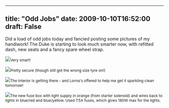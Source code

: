 
---
title: "Odd Jobs"
date: 2009-10-10T16:52:00
draft: False
---

Did a load of odd jobs today and fancied posting some pictures of my <span>handiwork</span>! The Duke is starting to look much smarter now, with refitted dash, new seats and a fancy spare wheel strap.

<a href="http://danandtheduke.co.uk/uploaded_images/IMG_1881-750601.JPG"><img src="http://danandtheduke.co.uk/uploaded_images/IMG_1881-750535.JPG"/></a><span style="font-size:85%;">Very smart!</span>

<a href="http://danandtheduke.co.uk/uploaded_images/IMG_1882-750445.JPG"><img src="http://danandtheduke.co.uk/uploaded_images/IMG_1882-750437.JPG"/></a><span style="font-size:85%;">Pretty secure (though still got the wrong size tyre on!)</span>

<a href="http://danandtheduke.co.uk/uploaded_images/IMG_1914-780081.JPG"><img src="http://danandtheduke.co.uk/uploaded_images/IMG_1914-780076.JPG"/></a><span style="font-size:85%;">The interior is getting there - and Lorna's offered to help me get it sparkling clean tomorrow!</span>

<a href="http://danandtheduke.co.uk/uploaded_images/IMG_1924-780052.JPG"><img src="http://danandtheduke.co.uk/uploaded_images/IMG_1924-780045.JPG"/></a><span style="font-size:85%;">The new fuse box with light supply in orange (from starter solenoid) and wires back to lights in blue/red and <span>blue</span>/yellow.  Used 7.5A fuses, which gives 180W max for the lights.
</span>
